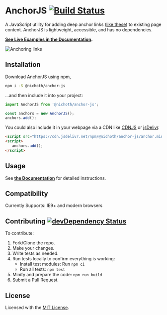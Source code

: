 # AnchorJS [![Build Status](https://github.com/bryanbraun/anchorjs/workflows/CI/badge.svg)](https://github.com/bryanbraun/anchorjs/actions?workflow=CI)

A JavaScript utility for adding deep anchor links ([like these](https://ux.stackexchange.com/q/36304/33248)) to existing page content. AnchorJS is lightweight, accessible, and has no dependencies.

**[See Live Examples in the Documentation](https://www.bryanbraun.com/anchorjs/#examples).**

![Anchoring links](docs/img/anchoring-links.png)

## Installation

Download AnchorJS using npm,

```bash
npm i -S @nichoth/anchor-js
```

...and then include it into your project:

```js
import AnchorJS from '@nichoth/anchor-js';

const anchors = new AnchorJS();
anchors.add();
```

You could also include it in your webpage via a CDN like [CDNJS](https://cdnjs.com/libraries/anchor-js) or [jsDelivr](https://www.jsdelivr.com/package/npm/anchor-js).

```html
<script src="https://cdn.jsdelivr.net/npm/@nichoth/anchor-js/anchor.min.js"></script>
<script>
   anchors.add();
</script>
```

## Usage

See **[the Documentation](https://www.bryanbraun.com/anchorjs/#basic-usage)** for detailed instructions.

## Compatibility

Currently Supports: IE9+ and modern browsers

## Contributing [![devDependency Status](https://img.shields.io/david/dev/bryanbraun/anchorjs.svg?style=flat)](https://david-dm.org/bryanbraun/anchorjs?type=dev)

To contribute:

1. Fork/Clone the repo.
2. Make your changes.
3. Write tests as needed.
4. Run tests locally to confirm everything is working:
   - Install test modules: Run `npm ci`
   - Run all tests: `npm test`
5. Minify and prepare the code: `npm run build`
6. Submit a Pull Request.

## License

Licensed with the [MIT License](/LICENSE).
